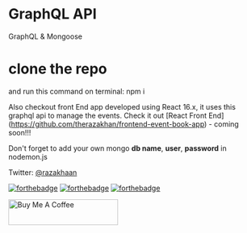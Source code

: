 # GraphQL API
GraphQL & Mongoose

# clone the repo 
  and run this command on terminal: npm i

Also checkout front End app developed using React 16.x, it uses this graphql api to manage the events.
Check it out [React Front End] (https://github.com/therazakhan/frontend-event-book-app) - coming soon!!!

Don't forget to add your own mongo <b>db name</b>, <b>user</b>, <b>password</b> in nodemon.js 


Twitter: [@razakhaan](https://twitter.com/razakhaan)<br/>

[![forthebadge](https://forthebadge.com/images/badges/built-by-hipsters.svg)](https://twitter.com/razakhaan) 
[![forthebadge](https://forthebadge.com/images/badges/built-with-love.svg)](https://twitter.com/razakhaan)
[![forthebadge](https://forthebadge.com/images/badges/built-with-swag.svg)](https://twitter.com/razakhaan)

<a href="https://www.buymeacoffee.com/therazakhan" target="_blank"><img src="https://cdn.buymeacoffee.com/buttons/default-orange.png" alt="Buy Me A Coffee" style="height: 51px !important;width: 217px !important;" ></a>
